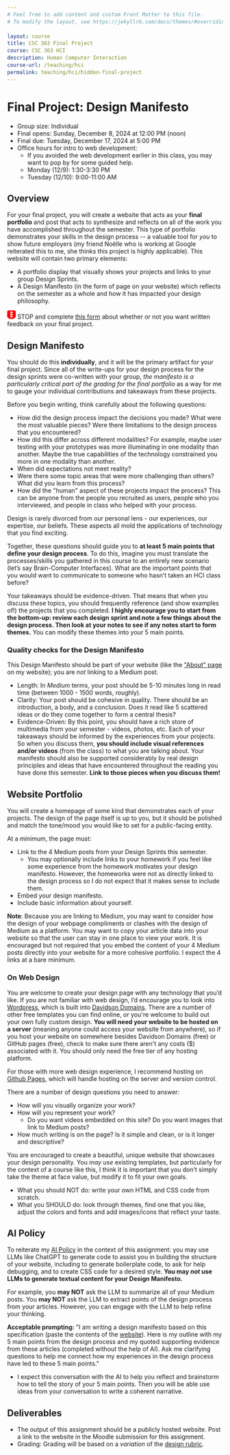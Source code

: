 ```yaml
---
# Feel free to add content and custom Front Matter to this file.
# To modify the layout, see https://jekyllrb.com/docs/themes/#overriding-theme-defaults

layout: course
title: CSC 363 Final Project
course: CSC 363 HCI
description: Human Computer Interaction
course-url: /teaching/hci
permalink: teaching/hci/hidden-final-project
---
```


# Final Project: Design Manifesto

* Group size: Individual
* Final opens: Sunday, December 8, 2024 at 12:00 PM (noon)
* Final due: Tuesday, December 17, 2024 at 5:00 PM
* Office hours for intro to web development:
    * If you avoided the web development earlier in this class, you may want to pop by for some guided help.
    * Monday (12/9): 1:30-3:30 PM
    * Tuesday (12/10): 9:00-11:00 AM

## Overview
For your final project, you will create a website that acts as your **final portfolio** and post that acts to synthesize and reflects on all of the work you have accomplished throughout the semester. This type of portfolio demonstrates your skills in the design process -- a valuable tool for *you* to show future employers (my friend Noëlle who is working at Google reiterated this to me, she thinks this project is highly applicable). This website will contain two primary elements:

* A portfolio display that visually shows your projects and links to your group Design Sprints.
* A Design Manifesto (in the form of page on your website) which reflects on the semester as a whole and how it has impacted your design philosophy.

<img class="reading" src="./images/traffic-light.svg" height="20" width="20"> STOP and complete [this form](https://forms.gle/96XDcCwjddTpnYnt5) about whether or not you want written feedback on your final project. 

## Design Manifesto

You should do this **individually**, and it will be the primary artifact for your final project. Since all of the write-ups for your design process for the design sprints were co-written with your group, *the manifesto is a particularly critical part of the grading for the final portfolio* as a way for me to gauge your individual contributions and takeaways from these projects.

Before you begin writing, think carefully about the following questions:

* How did the design process impact the decisions you made? What were the most valuable pieces? Were there limitations to the design process that you encountered?
* How did this differ across different modalities? For example, maybe user testing with your prototypes was more illuminating in one modality than another. Maybe the true capabilities of the technology constrained you more in one modality than another.
* When did expectations not meet reality?
* Were there some topic areas that were more challenging than others? What did you learn from this process?
* How did the "human" aspect of these projects impact the process? This can be anyone from the people you recruited as users, people who you interviewed, and people in class who helped with your process. 

Design is rarely divorced from our personal lens - our experiences, our expertise, our beliefs. These aspects all mold the applications of technology that you find exciting.

Together, these questions should guide you to **at least 5 main points that define your design process**. To do this, imagine you must translate the processes/skills you gathered in this course to an entirely new scenario (let’s say Brain-Computer Interfaces). What are the important points that you would want to communicate to someone who hasn’t taken an HCI class before?

Your takeaways should be evidence-driven. That means that when you discuss these topics, you should frequently reference (and show examples of!) the projects that you completed. **I highly encourage you to start from the bottom-up: review each design sprint and note a few things about the design process. Then look at your notes to see if any notes start to form themes.** You can modify these themes into your 5 main points.

### Quality checks for the Design Manifesto 

This Design Manifesto should be part of your website (like the ["About" page](https://kawilliams.github.io/about) on my website); you are *not* linking to a Medium post. 
* Length: In *Medium* terms, your post should be 5-10 minutes long in read time (between 1000 - 1500 words, roughly).
* Clarity: Your post should be cohesive in quality. There should be an introduction, a body, and a conclusion. Does it read like 5 scattered ideas or do they come together to form a central thesis?
* Evidence-Driven: By this point, you should have a rich store of multimedia from your semester - videos, photos, etc. Each of your takeaways should be informed by the experiences from your projects. So when you discuss them, **you should include visual references and/or videos** (from the class) to what you are talking about. Your manifesto should also be supported considerably by real design principles and ideas that have encountered throughout the reading you have done this semester. **Link to those pieces when you discuss them!**

## Website Portfolio

You will create a homepage of some kind that demonstrates each of your projects. The design of the page itself is up to you, but it should be polished and match the tone/mood you would like to set for a public-facing entity.

At a minimum, the page must:

* Link to the 4 Medium posts from your Design Sprints this semester.
    * You may optionally include links to your homework if you feel like some experience from the homework motivates your design manifesto. However, the homeworks were not as directly linked to the design process so I do not expect that it makes sense to include them.
* Embed your design manifesto.
* Include basic information about yourself.

**Note**: Because you are linking to Medium, you may want to consider how the design of your webpage compliments or clashes with the design of Medium as a platform. You may want to copy your article data into your website so that the user can stay in one place to view your work. It is encouraged but not required that you embed the content of your 4 Medium posts directly into your website for a more cohesive portfolio. I expect the 4 links at a bare minimum.

### On Web Design
You are welcome to create your design page with any technology that you’d like. If you are not familiar with web design, I’d encourage you to look into [Wordpress](https://wordpress.com/), which is built into [Davidson Domains](https://domains.davidson.edu/). There are a number of other free templates you can find online, or you're welcome to build out your own fully custom design. 
**You will need your website to be hosted on a server** (meaning anyone could access your website from anywhere), so if you host your website on somewhere besides Davidson Domains (free) or GitHub pages (free), check to make sure there aren't any costs ($) associated with it. You should only need the free tier of any hosting platform.

For those with more web design experience, I recommend hosting on [Github Pages](https://pages.github.com/), which will handle hosting on the server and version control.

There are a number of design questions you need to answer:

* How will you visually organize your work?
* How will you represent your work? 
    * Do you want videos embedded on this site? Do you want images that link to Medium posts?
* How much writing is on the page? Is it simple and clean, or is it longer and descriptive?

You are encouraged to create a beautiful, unique website that showcases your design personality. You *may use* existing templates, but particularly for the context of a course like this, I think it is important that you don’t simply take the theme at face value, but modify it to fit your own goals.
* What you should NOT do: write your own HTML and CSS code from scratch.
* What you SHOULD do: look through themes, find one that you like, adjust the colors and fonts and add images/icons that reflect your taste. 

## AI Policy
To reiterate my [AI Policy](./hci.markdown#ai-policy) in the context of this assignment: you may use LLMs like ChatGPT to generate code to assist you in building the structure of your website, including to generate boilerplate code, to ask for help debugging, and to create CSS code for a desired style. **You may *not* use LLMs to generate textual content for your Design Manifesto.**

For example, you **may NOT** ask the LLM to summarize all of your Medium posts. You **may NOT** ask the LLM to extract points of the design process from your articles. However, you can engage with the LLM to help refine your thinking.

**Acceptable prompting:** "I am writing a design manifesto based on this specification (paste the contents of the [website](./final-project)). Here is my outline with my 5 main points from the design process and my quoted supporting evidence from these articles (completed without the help of AI). Ask me clarifying questions to help me connect how my experiences in the design process have led to these 5 main points."

* I expect this conversation with the AI to help you reflect and brainstorm how to tell the story of your 5 main points. Then you will be able use ideas from your conversation to write a coherent narrative.

## Deliverables

* The output of this assignment should be a publicly hosted website. Post a link to the website in the Moodle submission for this assignment.
* Grading: Grading will be based on a *variation* of the [design rubric](https://docs.google.com/spreadsheets/d/1aI9LcmVZmh_977G__U4Guz_rPRCwWZs26J_yHXbhSyY/edit?usp=sharing).